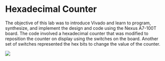 # Hexadecimal Counter

The objective of this lab was to introduce Vivado and learn to program, synthesize, and implement the design and code using the Nexus A7-100T board. The code involved a hexadecimal counter that was modified to reposition the counter on display using the switches on the board. Another set of switches represented the hex bits to change the value of the counter.  


![](https://github.com/dsmith15/CPE487-DSD/blob/main/Labs/Vivado%20Lab%201/DSD%20Lab%201%20Gif.gif)

